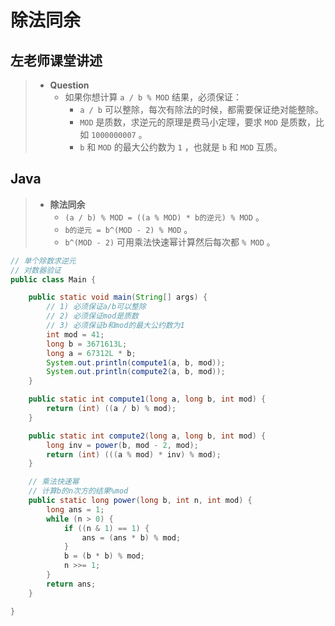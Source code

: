 # 除法同余

## 左老师课堂讲述

> - **Question**
>   - 如果你想计算 `a / b % MOD` 结果，必须保证：
>     - `a / b` 可以整除，每次有除法的时候，都需要保证绝对能整除。
>     - `MOD` 是质数，求逆元的原理是费马小定理，要求 `MOD` 是质数，比如 `1000000007` 。
>     - `b` 和 `MOD` 的最大公约数为 `1` ，也就是 `b` 和 `MOD` 互质。

## Java

> - **除法同余**
>   - `(a / b) % MOD = ((a % MOD) * b的逆元) % MOD` 。
>   - `b的逆元 = b^(MOD - 2) % MOD` 。
>   - `b^(MOD - 2)` 可用乘法快速幂计算然后每次都 `% MOD` 。

```java
// 单个除数求逆元
// 对数器验证
public class Main {

    public static void main(String[] args) {
        // 1) 必须保证a/b可以整除
        // 2) 必须保证mod是质数
        // 3) 必须保证b和mod的最大公约数为1
        int mod = 41;
        long b = 3671613L;
        long a = 67312L * b;
        System.out.println(compute1(a, b, mod));
        System.out.println(compute2(a, b, mod));
    }

    public static int compute1(long a, long b, int mod) {
        return (int) ((a / b) % mod);
    }

    public static int compute2(long a, long b, int mod) {
        long inv = power(b, mod - 2, mod);
        return (int) (((a % mod) * inv) % mod);
    }

    // 乘法快速幂
    // 计算b的n次方的结果%mod
    public static long power(long b, int n, int mod) {
        long ans = 1;
        while (n > 0) {
            if ((n & 1) == 1) {
                ans = (ans * b) % mod;
            }
            b = (b * b) % mod;
            n >>= 1;
        }
        return ans;
    }

}
```
